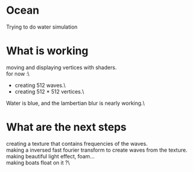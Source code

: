 # Ocean
 Trying to do water simulation
# What is working
moving and displaying vertices with shaders.\
for now :\
- creating 512 waves.\
- creating 512 * 512 vertices.\

Water is blue, and the lambertian blur is nearly working.\

# What are the next steps
creating a texture that contains frequencies of the waves.\
making a inversed fast fourier transform to create waves from the texture.\
making beautiful light effect, foam...\
making boats float on it ?\

